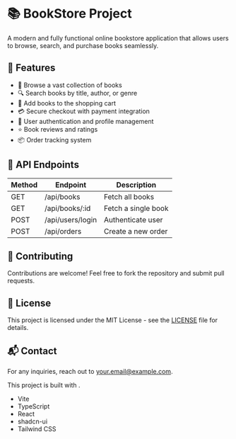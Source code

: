 # 📚 BookStore Project

A modern and fully functional online bookstore application that allows users to browse, search, and purchase books seamlessly.

## 🚀 Features

- 📖 Browse a vast collection of books
- 🔍 Search books by title, author, or genre
- 🛒 Add books to the shopping cart
- 💳 Secure checkout with payment integration
- 👤 User authentication and profile management
- ⭐ Book reviews and ratings
- 📦 Order tracking system



## 📜 API Endpoints

| Method | Endpoint          | Description               |
|--------|------------------|---------------------------|
| GET    | /api/books       | Fetch all books           |
| GET    | /api/books/:id   | Fetch a single book       |
| POST   | /api/users/login | Authenticate user         |
| POST   | /api/orders      | Create a new order        |

## 🤝 Contributing

Contributions are welcome! Feel free to fork the repository and submit pull requests.

## 📄 License

This project is licensed under the MIT License - see the [LICENSE](LICENSE) file for details.

## 📬 Contact

For any inquiries, reach out to [your.email@example.com](mailto:agalauand@gmail.com).


This project is built with .

- Vite
- TypeScript
- React
- shadcn-ui
- Tailwind CSS


